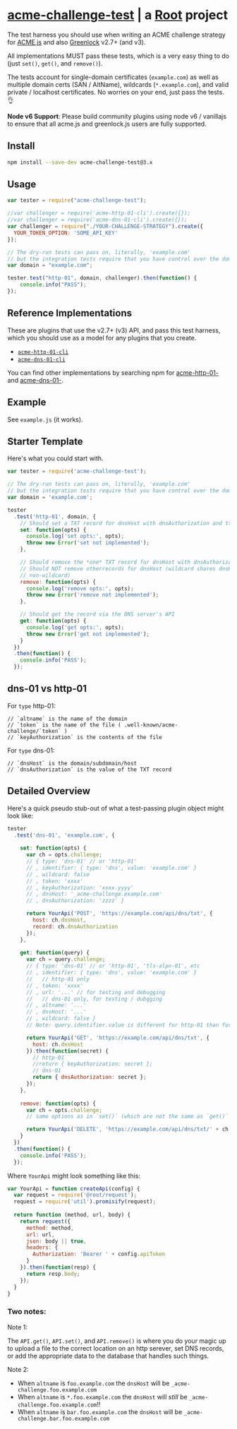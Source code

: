 # [acme-challenge-test](https://git.rootprojects.org/root/acme-challenge-test.js.git) | a [Root](https://rootprojects.org) project

The test harness you should use when writing an ACME challenge strategy
for [ACME.js](https://git.coolaj86.com/coolaj86/acme-v2.js) and also [Greenlock](https://git.coolaj86.com/coolaj86/greenlock-express.js) v2.7+ (and v3).

All implementations MUST pass these tests, which is a very easy thing to do (just `set()`, `get()`, and `remove()`).

The tests account for single-domain certificates (`example.com`) as well as multiple domain certs (SAN / AltName),
wildcards (`*.example.com`), and valid private / localhost certificates. No worries on your end, just pass the tests. 👌

**Node v6 Support**: Please build community plugins using node v6 / vanillajs to ensure that all acme.js and greenlock.js users are fully supported.

## Install

```bash
npm install --save-dev acme-challenge-test@3.x
```

## Usage

```js
var tester = require("acme-challenge-test");

//var challenger = require('acme-http-01-cli').create({});
//var challenger = require('acme-dns-01-cli').create({});
var challenger = require("./YOUR-CHALLENGE-STRATEGY").create({
  YOUR_TOKEN_OPTION: 'SOME_API_KEY'
});

// The dry-run tests can pass on, literally, 'example.com'
// but the integration tests require that you have control over the domain
var domain = "example.com";

tester.test("http-01", domain, challenger).then(function() {
	console.info("PASS");
});
```

## Reference Implementations

These are plugins that use the v2.7+ (v3) API, and pass this test harness,
which you should use as a model for any plugins that you create.

- [`acme-http-01-cli`](https://git.rootprojects.org/root/acme-http-01-cli.js)
- [`acme-dns-01-cli`](https://git.rootprojects.org/root/acme-dns-01-cli.js)

You can find other implementations by searching npm for [acme-http-01-](https://www.npmjs.com/search?q=acme-http-01-) and [acme-dns-01-](https://www.npmjs.com/search?q=acme-dns-01-).

## Example

See `example.js` (it works).

## Starter Template

Here's what you could start with.

```js
var tester = require('acme-challenge-test');

// The dry-run tests can pass on, literally, 'example.com'
// but the integration tests require that you have control over the domain
var domain = 'example.com';

tester
  .test('http-01', domain, {
    // Should set a TXT record for dnsHost with dnsAuthorization and ttl || 300
    set: function(opts) {
      console.log('set opts:', opts);
      throw new Error('set not implemented');
    },

    // Should remove the *one* TXT record for dnsHost with dnsAuthorization
    // Should NOT remove otherrecords for dnsHost (wildcard shares dnsHost with
    // non-wildcard)
    remove: function(opts) {
      console.log('remove opts:', opts);
      throw new Error('remove not implemented');
    },

    // Should get the record via the DNS server's API
    get: function(opts) {
      console.log('get opts:', opts);
      throw new Error('get not implemented');
    }
  })
  .then(function() {
    console.info('PASS');
  });
```

## dns-01 vs http-01

For `type` http-01:

    // `altname` is the name of the domain
    // `token` is the name of the file ( .well-known/acme-challenge/`token` )
    // `keyAuthorization` is the contents of the file

For `type` dns-01:

    // `dnsHost` is the domain/subdomain/host
    // `dnsAuthorization` is the value of the TXT record

## Detailed Overview

Here's a quick pseudo stub-out of what a test-passing plugin object might look like:

```js
tester
  .test('dns-01', 'example.com', {
  
    set: function(opts) {
      var ch = opts.challenge;
      // { type: 'dns-01' // or 'http-01'
      // , identifier: { type: 'dns', value: 'example.com' }
      // , wildcard: false
      // , token: 'xxxx'
      // , keyAuthorization: 'xxxx.yyyy'
      // , dnsHost: '_acme-challenge.example.com'
      // , dnsAuthorization: 'zzzz' }

      return YourApi('POST', 'https://example.com/api/dns/txt', {
        host: ch.dnsHost,
        record: ch.dnsAuthorization
      });
    },
    
    get: function(query) {
      var ch = query.challenge;
      // { type: 'dns-01' // or 'http-01', 'tls-alpn-01', etc
      // , identifier: { type: 'dns', value: 'example.com' }
      //   // http-01 only
      // , token: 'xxxx'
      // , url: '...' // for testing and debugging
      //   // dns-01 only, for testing / dubgging
      // , altname: '...'
      // , dnsHost: '...'
      // , wildcard: false }
      // Note: query.identifier.value is different for http-01 than for dns-01

      return YourApi('GET', 'https://example.com/api/dns/txt', {
        host: ch.dnsHost
      }).then(function(secret) {
        // http-01
        //return { keyAuthorization: secret };
        // dns-01
        return { dnsAuthorization: secret };
      });
    },
    
    remove: function(opts) {
      var ch = opts.challenge;
      // same options as in `set()` (which are not the same as `get()`

      return YourApi('DELETE', 'https://example.com/api/dns/txt/' + ch.dnsHost);
    }
  })
  .then(function() {
    console.info('PASS');
  });
```

Where `YourApi` might look something like this:

```js
var YourApi = function createApi(config) {
  var request = require('@root/request');
  request = require('util').promisify(request);
    
  return function (method, url, body) {
    return request({
      method: method,
      url: url,
      json: body || true,
      headers: {
        Authorization: 'Bearer ' + config.apiToken
      }
    }).then(function(resp) {
      return resp.body;
    });
  }
}
```

### Two notes:

Note 1:

The `API.get()`, `API.set()`, and `API.remove()` is where you do your magic up to upload a file to the correct
location on an http serever, set DNS records, or add the appropriate data to the database that handles such things.

Note 2:

* When `altname` is `foo.example.com` the `dnsHost` will be `_acme-challenge.foo.example.com`
* When `altname` is `*.foo.example.com` the `dnsHost` will _still_ be `_acme-challenge.foo.example.com`!!
* When `altname` is `bar.foo.example.com` the `dnsHost` will be `_acme-challenge.bar.foo.example.com`
